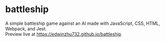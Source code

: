 # battleship
A simple battleship game against an AI made with JavaScript, CSS, HTML, Webpack, and Jest.  
Preview live at https://edwinzhu732.github.io/battleship
